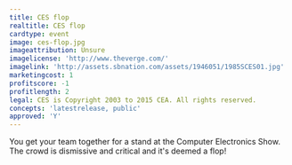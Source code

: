 ```yaml
---
title: CES flop
realtitle: CES flop
cardtype: event
image: ces-flop.jpg
imageattribution: Unsure
imagelicense: 'http://www.theverge.com/'
imagelink: 'http://assets.sbnation.com/assets/1946051/1985SCES01.jpg'
marketingcost: 1
profitscore: -1
profitlength: 2
legal: CES is Copyright 2003 to 2015 CEA. All rights reserved.
concepts: 'latestrelease, public'
approved: 'Y'
---
```


You get your team together for a stand at the Computer Electronics Show. The crowd is dismissive and critical and it's deemed a flop!
